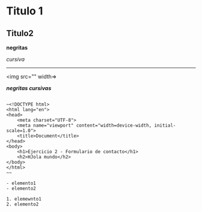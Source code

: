 # Titulo 1

## Titulo2


**negritas**

*cursiva*
*****

<img src="" width=>

***negritas cursivas***
~~~

~<!DOCTYPE html>
<html lang="en">
<head>
    <meta charset="UTF-8">
    <meta name="viewport" content="width=device-width, initial-scale=1.0">
    <title>Document</title>
</head>
<body>
    <h1>Ejercicio 2 - Formulario de contacto</h1>
    <h2>HJola mundo</h2>
</body>
</html>
~~

- elemento1
- elemento2

1. elemewnto1
2. elemento2


